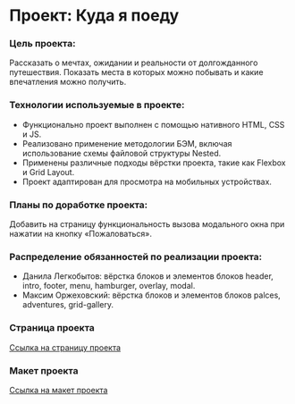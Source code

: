 # Проект: Куда я поеду

### Цель проекта:
Рассказать о мечтах, ожидании и реальности от долгожданного путешествия. Показать места в которых можно побывать и какие впечатления можно получить.

### Технологии используемые в проекте:
* Функционально проект выполнен с помощью нативного HTML, CSS и JS.
* Реализовано применение методологии БЭМ, включая использование схемы файловой структуры Nested.
* Применены различные подходы вёрстки проекта, такие как Flexbox и Grid Layout.
* Проект адаптирован для просмотра на мобильных устройствах.

### Планы по доработке проекта:
Добавить на страницу функциональность вызова модального окна при нажатии на кнопку «Пожаловаться».

### Распределение обязанностей по реализации проекта:
* Данила Легкобытов: вёрстка блоков и элементов блоков header, intro, footer, menu, hamburger, overlay, modal.
* Максим Оржеховский: вёрстка блоков и элементов блоков palces, adventures, grid-gallery.

### Страница проекта
[Ссылка на страницу проекта](https://bjorn86.github.io/yp-contest/ "Куда я поеду")

### Макет проекта
[Ссылка на макет проекта](https://disk.yandex.ru/i/EbwCsVbC8nUe6w "Макет проекта")
